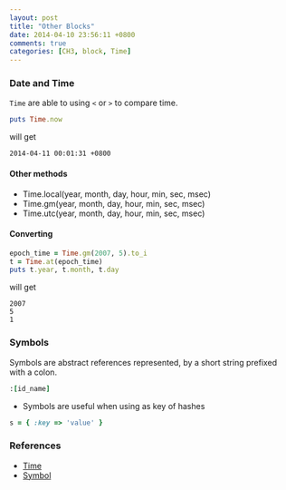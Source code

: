 ```yaml
---
layout: post
title: "Other Blocks"
date: 2014-04-10 23:56:11 +0800
comments: true
categories: [CH3, block, Time] 
---
```


<!-- more -->

### Date and Time

`Time` are able to using `<` or `>` to compare time.

```ruby
puts Time.now
```

will get

```text
2014-04-11 00:01:31 +0800
```

#### Other methods

- Time.local(year, month, day, hour, min, sec, msec)
- Time.gm(year, month, day, hour, min, sec, msec)
- Time.utc(year, month, day, hour, min, sec, msec)

#### Converting

```ruby
epoch_time = Time.gm(2007, 5).to_i
t = Time.at(epoch_time)
puts t.year, t.month, t.day
```

will get

```text
2007
5
1
```

### Symbols

Symbols are abstract references represented, by a short string prefixed with a colon.

```ruby
:[id_name]
```

- Symbols are useful when using as key of hashes

```ruby
s = { :key => 'value' }
```

### References

- [Time](http://www.ruby-doc.org/core-2.1.1/Time.html)
- [Symbol](http://www.ruby-doc.org/core-2.1.1/Symbol.html)
